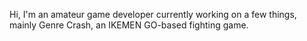 Hi, I'm an amateur game developer currently working on a few things, mainly Genre Crash, an IKEMEN GO-based fighting game.
